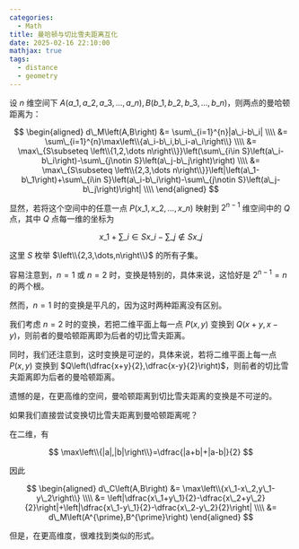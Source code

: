 ```yaml
---
categories:
  - Math
title: 曼哈顿与切比雪夫距离互化
date: 2025-02-16 22:10:00
mathjax: true
tags:
  - distance
  - geometry
---
```


设 $n$ 维空间下 $A\left(a\_1,a\_2,a\_3,\dots,a\_n\right),B\left(b\_1,b\_2,b\_3,\dots,b\_n\right)$，则两点的曼哈顿距离为：

$$
\begin{aligned}
d\_M\left(A,B\right)
&= \sum\_{i=1}^{n}|a\_i-b\_i| \\\\
&= \sum\_{i=1}^{n}\max\left\\{a\_i-b\_i,b\_i-a\_i\right\\} \\\\
&= \max\_{S\subseteq \left\\{1,2,\dots n\right\\}}\left(\sum\_{i\in S}\left(a\_i-b\_i\right)-\sum\_{j\notin S}\left(a\_j-b\_j\right)\right) \\\\
&= \max\_{S\subseteq \left\\{2,3,\dots n\right\\}}\left|\left(a\_1-b\_1\right)+\sum\_{i\in S}\left(a\_i-b\_i\right)-\sum\_{j\notin S}\left(a\_j-b\_j\right)\right| \\\\
\end{aligned}
$$

显然，若将这个空间中的任意一点 $P\left(x\_1,x\_2,\dots,x\_n\right)$ 映射到 $2^{n-1}$ 维空间中的 $Q$ 点，其中 $Q$ 点每一维的坐标为

$$
x\_1+\sum\_{i\in S}x\_i-\sum\_{j\notin S}x\_j
$$

这里 $S$ 枚举 $\left\\{2,3,\dots,n\right\\}$ 的所有子集。

容易注意到，$n=1$ 或 $n=2$ 时，变换是特别的，具体来说，这恰好是 $2^{n-1}=n$ 的两个根。

然而，$n=1$ 时的变换是平凡的，因为这时两种距离没有区别。

我们考虑 $n=2$ 时的变换，若把二维平面上每一点 $P\left(x,y\right)$ 变换到 $Q\left(x+y,x-y\right)$，则前者的曼哈顿距离即为后者的切比雪夫距离。

同时，我们还注意到，这时变换是可逆的，具体来说，若将二维平面上每一点 $P\left(x,y\right)$ 变换到 $Q\left(\dfrac{x+y}{2},\dfrac{x-y}{2}\right)$，则前者的切比雪夫距离即为后者的曼哈顿距离。

遗憾的是，在更高维的空间，曼哈顿距离到切比雪夫距离的变换是不可逆的。

如果我们直接尝试变换切比雪夫距离到曼哈顿距离呢？

在二维，有

$$
\max\left\\{|a|,|b|\right\\}=\dfrac{|a+b|+|a-b|}{2}
$$

因此

$$
\begin{aligned}
d\_C\left(A,B\right)
&= \max\left\\{x\_1-x\_2,y\_1-y\_2\right\\} \\\\
&= \left|\dfrac{x\_1+y\_1}{2}-\dfrac{x\_2+y\_2}{2}\right|+\left|\dfrac{x\_1-y\_1}{2}-\dfrac{x\_2-y\_2}{2}\right| \\\\
&= d\_M\left(A^{\prime},B^{\prime}\right)
\end{aligned}
$$

但是，在更高维度，很难找到类似的形式。
